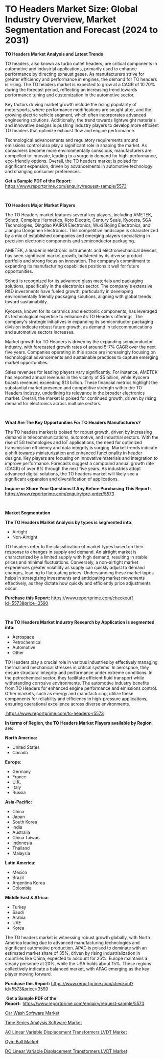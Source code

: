 <p><h1>TO Headers Market Size: Global Industry Overview, Market Segmentation and Forecast (2024 to 2031)</h1></p><p><strong>TO Headers Market Analysis and Latest Trends</strong></p>
<p><p>TO headers, also known as turbo outlet headers, are critical components in automotive and industrial applications, primarily used to enhance performance by directing exhaust gases. As manufacturers strive for greater efficiency and performance in engines, the demand for TO headers is rising. The TO headers market is expected to grow at a CAGR of 10.70% during the forecast period, reflecting an increasing trend towards performance tuning and customization in the automotive sector.</p><p>Key factors driving market growth include the rising popularity of motorsports, where performance modifications are sought after, and the growing electric vehicle segment, which often incorporates advanced engineering solutions. Additionally, the trend towards lightweight materials and innovative designs is pushing industry players to develop more efficient TO headers that optimize exhaust flow and engine performance.</p><p>Technological advancements and regulatory requirements around emissions control also play a significant role in shaping the market. As consumers become more environmentally conscious, manufacturers are compelled to innovate, leading to a surge in demand for high-performance, eco-friendly options. Overall, the TO headers market is poised for significant expansion, driven by advancements in automotive technology and changing consumer preferences.</p></p>
<p><strong>Get a Sample PDF of the Report:&nbsp;</strong> <a href="https://www.reportprime.com/enquiry/request-sample/5573">https://www.reportprime.com/enquiry/request-sample/5573</a></p>
<p>&nbsp;</p>
<p><strong>TO Headers Major Market Players</strong></p>
<p><p>The TO Headers market features several key players, including AMETEK, Schott, Complete Hermetics, Koto Electric, Century Seals, Kyocera, SGA Technologies, Qingdao KAIRUI Electronics, Wuxi Bojing Electronics, and Jiangsu Dongchen Electronics. This competitive landscape is characterized by a mix of established companies and emerging players specializing in precision electronic components and semiconductor packaging.</p><p>AMETEK, a leader in electronic instruments and electromechanical devices, has seen significant market growth, bolstered by its diverse product portfolio and strong focus on innovation. The company’s commitment to expanding its manufacturing capabilities positions it well for future opportunities.</p><p>Schott is recognized for its advanced glass materials and packaging solutions, specifically in the electronics sector. The company's extensive R&D investments have fueled growth, particularly in developing environmentally friendly packaging solutions, aligning with global trends toward sustainability.</p><p>Kyocera, known for its ceramics and electronic components, has leveraged its technological expertise to enhance its TO Headers offerings. The company's strategic initiatives in expanding its semiconductor packaging division indicate robust future growth, as demand in telecommunications and automotive sectors increases.</p><p>Market growth for TO Headers is driven by the expanding semiconductor industry, with forecasted growth rates of around 5-7% CAGR over the next five years. Companies operating in this space are increasingly focusing on technological advancements and sustainable practices to capture emerging market opportunities.</p><p>Sales revenues for leading players vary significantly. For instance, AMETEK has reported annual revenues in the vicinity of $5 billion, while Kyocera boasts revenues exceeding $13 billion. These financial metrics highlight the substantial market presence and competitive strength within the TO Headers industry, underlining its relevance in the broader electronics market. Overall, the market is poised for continued growth, driven by rising demand for electronics across multiple sectors.</p></p>
<p>&nbsp;</p>
<p><strong>What Are The Key Opportunities For TO Headers Manufacturers?</strong></p>
<p><p>The TO headers market is poised for robust growth, driven by increasing demand in telecommunications, automotive, and industrial sectors. With the rise of 5G technologies and IoT applications, the need for optimized transmission efficiency and data integrity is surging. Market trends indicate a shift towards miniaturization and enhanced functionality in header designs. Key players are focusing on innovative materials and integration to improve performance. Forecasts suggest a compound annual growth rate (CAGR) of over 8% through the next five years. As industries adopt advanced digital solutions, the TO headers market will likely see a significant expansion and diversification of applications.</p></p>
<p><strong>Inquire or Share Your Questions If Any Before Purchasing This Report:</strong> <a href="https://www.reportprime.com/enquiry/pre-order/5573">https://www.reportprime.com/enquiry/pre-order/5573</a></p>
<p>&nbsp;</p>
<p><strong>Market Segmentation</strong></p>
<p><strong>The TO Headers Market Analysis by types is segmented into:</strong></p>
<p><ul><li>Airtight</li><li>Non-Airtight</li></ul></p>
<p><p>TO headers refer to the classification of market types based on their response to changes in supply and demand. An airtight market is characterized by a limited supply with high demand, resulting in stable prices and minimal fluctuations. Conversely, a non-airtight market experiences greater volatility as supply can quickly adjust to demand changes, leading to fluctuating prices. Understanding these market types helps in strategizing investments and anticipating market movements effectively, as they dictate how quickly and efficiently price adjustments occur.</p></p>
<p><strong>Purchase this Report:&nbsp;</strong><a href="https://www.reportprime.com/checkout?id=5573&price=3590">https://www.reportprime.com/checkout?id=5573&price=3590</a></p>
<p>&nbsp;</p>
<p><strong>The TO Headers Market Industry Research by Application is segmented into:</strong></p>
<p><ul><li>Aerospace</li><li>Petrochemical</li><li>Automotive</li><li>Other</li></ul></p>
<p><p>TO Headers play a crucial role in various industries by effectively managing thermal and mechanical stresses in critical systems. In aerospace, they ensure structural integrity and performance under extreme conditions. In the petrochemical sector, they facilitate efficient fluid transport while withstanding corrosive environments. The automotive industry benefits from TO Headers for enhanced engine performance and emissions control. Other markets, such as energy and manufacturing, utilize these components for reliability and efficiency in high-pressure applications, ensuring operational excellence across diverse environments.</p></p>
<p><a href="https://www.reportprime.com/to-headers-r5573">&nbsp;https://www.reportprime.com/to-headers-r5573</a></p>
<p><strong>In terms of Region, the TO Headers Market Players available by Region are:</strong></p>
<p>
    <p> <strong> North America: </strong>
        <ul>
            <li>United States</li>
            <li>Canada</li>
        </ul>
        </p> 
    <p> <strong> Europe: </strong>
        <ul>
            <li>Germany</li>
            <li>France</li>
            <li>U.K.</li>
            <li>Italy</li>
            <li>Russia</li>
        </ul>
        </p> 
    <p> <strong> Asia-Pacific: </strong>
        <ul>
            <li>China</li>
            <li>Japan</li>
            <li>South Korea</li>
            <li>India</li>
            <li>Australia</li>
            <li>China Taiwan</li>
            <li>Indonesia</li>
            <li>Thailand</li>
            <li>Malaysia</li>
        </ul>
        </p> 
    <p> <strong> Latin America: </strong>
        <ul>
            <li>Mexico</li>
            <li>Brazil</li>
            <li>Argentina Korea</li>
            <li>Colombia</li>
        </ul>
        </p> 
    <p> <strong> Middle East & Africa: </strong>
        <ul>
            <li>Turkey</li>
            <li>Saudi</li>
            <li>Arabia</li>
            <li>UAE</li>
            <li>Korea</li>
        </ul>
    </p>
    </p>
<p><p>The TO headers market is witnessing robust growth globally, with North America leading due to advanced manufacturing technologies and significant automotive production. APAC is poised to dominate with an estimated market share of 35%, driven by rising industrialization in countries like China, expected to account for 25%. Europe maintains a steady presence at 20%, while the USA holds about 15%. These regions collectively indicate a balanced market, with APAC emerging as the key player moving forward.</p></p>
<p><strong>Purchase this Report: </strong><a href="https://www.reportprime.com/checkout?id=5573&price=3590">https://www.reportprime.com/checkout?id=5573&price=3590</a></p>
<p>&nbsp;<strong>Get a Sample PDF of the Report:&nbsp;&nbsp;</strong><a href="https://www.reportprime.com/enquiry/request-sample/5573">https://www.reportprime.com/enquiry/request-sample/5573</a></p>
<p><strong></strong></p>
<p><p><a href="https://www.linkedin.com/pulse/car-wash-software-market-research-report-exploring-rybre?trackingId=NKczPtWfQW6gKuNPPoJu0A%3D%3D">Car Wash Software Market</a></p><p><a href="https://www.linkedin.com/pulse/time-series-analysis-software-market-trends-regional-3xsue?trackingId=hu0l23ScRQaWUnel7VeLqQ%3D%3D">Time Series Analysis Software Market</a></p><p><a href="https://github.com/juniordelafrance/Market-Research-Report-List-4/blob/main/ac-linear-variable-displacement-transformers-lvdt-market.md">AC Linear Variable Displacement Transformers LVDT Market</a></p><p><a href="https://issuu.com/reportprime-2/docs/gym-ball-market-size-2030.pptx_c1cb0c655c0c67">Gym Ball Market</a></p><p><a href="https://github.com/MonroeBullock54/Market-Research-Report-List-1/blob/main/dc-linear-variable-displacement-transformers-lvdt-market.md">DC Linear Variable Displacement Transformers LVDT Market</a></p></p>